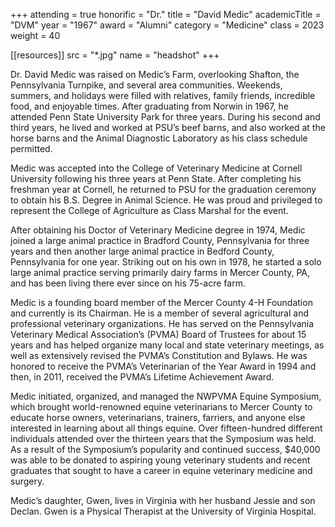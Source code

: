 +++
attending = true
honorific = "Dr."
title     = "David Medic"
academicTitle = "DVM"
year      = "1967"
award     = "Alumni"
category  = "Medicine"
class     = 2023
weight    = 40

[[resources]]
  src  = "*.jpg"
  name = "headshot"
+++

Dr. David Medic was raised on Medic’s Farm, overlooking Shafton, the Pennsylvania Turnpike, and several area communities. Weekends, summers, and holidays were filled with relatives, family friends, incredible food, and enjoyable times. After graduating from Norwin in 1967, he attended Penn State University Park for three years. During his second and third years, he lived and worked at PSU’s beef barns, and also worked at the horse barns and the Animal Diagnostic Laboratory as his class schedule permitted.

Medic was accepted into the College of Veterinary Medicine at Cornell University following his three years at Penn State. After completing his freshman year at Cornell, he returned to PSU for the graduation ceremony to obtain his B.S. Degree in Animal Science. He was proud and privileged to represent the College of Agriculture as Class Marshal for the event.

After obtaining his Doctor of Veterinary Medicine degree in 1974, Medic joined a large animal practice in Bradford County, Pennsylvania for three years and then another large animal practice in Bedford County, Pennsylvania for one year. Striking out on his own in 1978, he started a solo large animal practice serving primarily dairy farms in Mercer County, PA, and has been living there ever since on his 75-acre farm.

Medic is a founding board member of the Mercer County 4-H Foundation and currently is its Chairman. He is a member of several agricultural and professional veterinary organizations. He has served on the Pennsylvania Veterinary Medical Association’s (PVMA) Board of Trustees for about 15 years and has helped organize many local and state veterinary meetings, as well as extensively revised the PVMA’s Constitution and Bylaws. He was honored to receive the PVMA’s Veterinarian of the Year Award in 1994 and then, in 2011, received the PVMA’s Lifetime Achievement Award.

Medic initiated, organized, and managed the NWPVMA Equine Symposium, which brought world-renowned equine veterinarians to Mercer County to educate horse owners, veterinarians, trainers, farriers, and anyone else interested in learning about all things equine. Over fifteen-hundred different individuals attended over the thirteen years that the Symposium was held. As a result of the Symposium’s popularity and continued success, $40,000 was able to be donated to aspiring young veterinary students and recent graduates that sought to have a career in equine veterinary medicine and surgery.

Medic’s daughter, Gwen, lives in Virginia with her husband Jessie and son Declan. Gwen is a Physical Therapist at the University of Virginia Hospital.